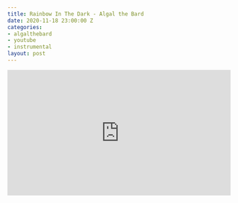 ```yaml
---
title: Rainbow In The Dark - Algal the Bard
date: 2020-11-18 23:00:00 Z
categories:
- algalthebard
- youtube
- instrumental
layout: post
---
```


<style>.embed-container { position: relative; padding-bottom: 56.25%; height: 0; overflow: hidden; max-width: 100%; } .embed-container iframe, .embed-container object, .embed-container embed { position: absolute; top: 0; left: 0; width: 100%; height: 100%; }</style><div class='embed-container'><iframe src='https://www.youtube.com/embed/9ry0MoTLb0Q' frameborder='0' allowfullscreen></iframe></div>
